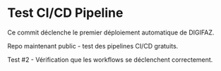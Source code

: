 # Test CI/CD Pipeline

Ce commit déclenche le premier déploiement automatique de DIGIFAZ.

Repo maintenant public - test des pipelines CI/CD gratuits.

Test #2 - Vérification que les workflows se déclenchent correctement.
